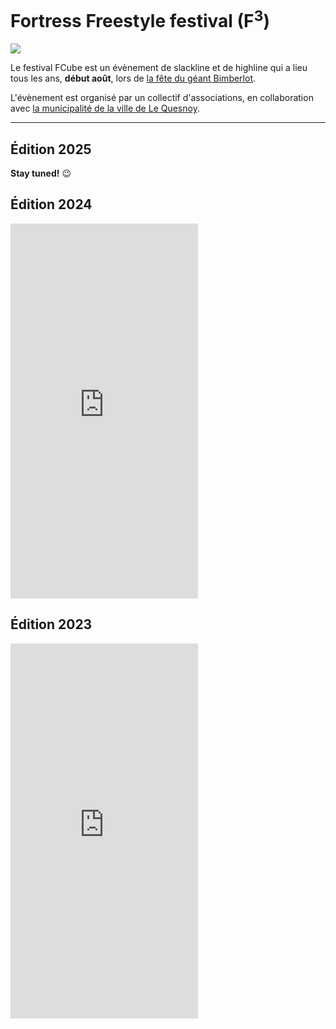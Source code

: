 <script lang="ts">
  import logoFCube from '$lib/assets/logo_fcube.png';
</script>

# Fortress Freestyle festival (F<sup>3</sup>)

<img class="float-left mt-0 w-1/3 mr-4 border p-2" src="{logoFCube}"/>

<div class="lead">
<p>Le festival FCube est un évènement de slackline et de highline qui a lieu tous les ans, <strong>début août</strong>, lors de <a href="https://bimberlot.fr/">la fête du géant Bimberlot</a>.</p>
<p>L'évènement est organisé par un collectif d'associations, en collaboration avec <a href="https://www.lequesnoy.fr/">la municipalité de la ville de Le Quesnoy</a>.
</p>
</div>

<hr class=" clear-both"/>

## Édition 2025

**Stay tuned!** 😉

## Édition 2024

<iframe class="w-full" height="600" src="https://www.youtube.com/embed/Nk5jtqpyA8c?si=9AK-jIg6rZsw0OuA" title="YouTube video player" frameborder="0" allow="accelerometer; autoplay; clipboard-write; encrypted-media; gyroscope; picture-in-picture; web-share" referrerpolicy="strict-origin-when-cross-origin" allowfullscreen></iframe>

## Édition 2023

<iframe class="w-full" height="600" src="https://www.youtube.com/embed/Eom7nIciYLM?si=YKIUfCfj0yau_-9N" title="YouTube video player" frameborder="0" allow="accelerometer; autoplay; clipboard-write; encrypted-media; gyroscope; picture-in-picture; web-share" referrerpolicy="strict-origin-when-cross-origin" allowfullscreen></iframe>
